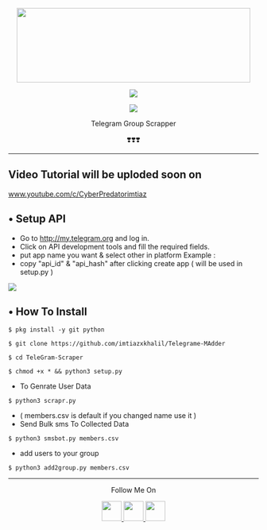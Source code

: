 <p align="center">
  <img src="https://raw.githubusercontent.com/th3unkn0n/TeleGram-Scraper/master/.image/20191203_205322.jpg" width="470" height="150">
</p>

<p align="center"><img src="https://img.shields.io/badge/Version-1.0-brightgreen"></p>
<p align="center">
  <a href="https://github.com/imtiazxkhalil">
    <img src="https://img.shields.io/github/followers/imtiazxkhalil?label=Follow&style=social">
  </a>

</p>
<p align="center">
  Telegram Group Scrapper
</p>
<p align="center">
  
</p>
<p align="center">
  ❣️❣️❣️
</p>

---
## Video Tutorial will be uploded soon on
www.youtube.com/c/CyberPredatorimtiaz


## • Setup API
* Go to http://my.telegram.org  and log in.
* Click on API development tools and fill the required fields.
* put app name you want & select other in platform Example :
* copy "api_id" & "api_hash" after clicking create app ( will be used in setup.py )
<p><img src="https://i1.wp.com/python.gotrained.com/wp-content/uploads/2019/01/desc.png?resize=768%2C479&ssl=1"></p>

## • How To Install

`$ pkg install -y git python`

`$ git clone https://github.com/imtiazxkhalil/Telegrame-MAdder`

`$ cd TeleGram-Scraper`

`$ chmod +x * && python3 setup.py`

* To Genrate User Data

`$ python3 scrapr.py`

* ( members.csv is default if you changed name use it )
* Send Bulk sms To Collected Data 

`$ python3 smsbot.py members.csv`

* add users to your group

`$ python3 add2group.py members.csv`

---

<p align="center">
  Follow Me On
</p>
<p align="center">
  <a href="https://youtube.com/c/CyberPredatorimtiaz">
    <img src="https://www.iconsdb.com/icons/preview/black/youtube-4-xxl.png" width="40" height="40">
  </a>
  <a href="https://github.com/imtiazxkhalil">
    <img src="https://www.iconsdb.com/icons/preview/black/github-9-xxl.png" width="40" height="40">
  </a>
  <a href="https://instagram.com/imtiazxkhalil">
    <img src="https://www.iconsdb.com/icons/preview/black/instagram-4-xxl.png" width="40" height="40">
  </a>
</p>

